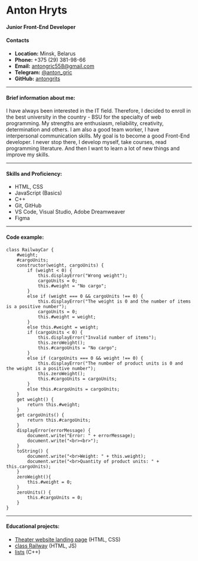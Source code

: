 # Anton Hryts
#### Junior Front-End Developer

#### Contacts
* **Location:** Minsk, Belarus
* **Phone:** +375 (29) 381-98-66 
* **Email:** <antongric558@gmail.com>
* **Telegram:** [@anton_gric](https://t.me/anton_gric)
* **GitHub:** [antongrits](https://github.com/antongrits)

---

#### Brief information about me:
I have always been interested in the IT field. Therefore, I decided to enroll in the best university in the country - BSU for the specialty of web programming.
My strengths are enthusiasm, reliability, creativity, determination and others. I am also a good team worker, I have interpersonal communication skills. 
My goal is to become a good Front-End developer. 
I never stop there, I develop myself, take courses, read programming literature. And then I want to learn a lot of new things and improve my skills.

---

#### Skills and Proficiency:
* HTML, CSS
* JavaScript (Basics)
* C++
* Git, GitHub
* VS Code, Visual Studio, Adobe Dreamweaver
* Figma

---

#### Code example:
```
class RailwayCar {
    #weight;
    #cargoUnits;
    constructor(weight, cargoUnits) {
        if (weight < 0) {
            this.displayError("Wrong weight");
            cargoUnits = 0;
            this.#weight = "No cargo";
        }
        else if (weight === 0 && cargoUnits !== 0) {
            this.displayError("The weight is 0 and the number of items is a positive number");
            cargoUnits = 0;
            this.#weight = weight;
        }
        else this.#weight = weight;
        if (cargoUnits < 0) {
            this.displayError("Invalid number of items");
            this.zeroWeight();
            this.#cargoUnits = "No cargo";
        }
        else if (cargoUnits === 0 && weight !== 0) {
            this.displayError("The number of product units is 0 and the weight is a positive number");
            this.zeroWeight();
            this.#cargoUnits = cargoUnits;
        }
        else this.#cargoUnits = cargoUnits;
    }
    get weight() {
        return this.#weight;
    }
    get cargoUnits() {
        return this.#cargoUnits;
    }
    displayError(errorMessage) {
        document.write("Error: " + errorMessage);
        document.write("<br><br>");
    }
    toString() {
        document.write("<br>Weight: " + this.weight);
        document.write("<br>Quantity of product units: " + this.cargoUnits);
    }
    zeroWeight(){
        this.#weight = 0;
    }
    zeroUnits() {
        this.#cargoUnits = 0;
    }
}
```

---

#### Educational projects:
* [Theater website landing page](https://github.com/antongrits/theater) (HTML, CSS)
* [class Railway](https://github.com/antongrits/railway_class) (HTML, JS)
* [lists](https://github.com/antongrits/lists) (C++)
